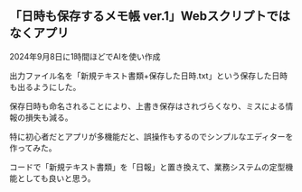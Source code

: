 ## 「日時も保存するメモ帳 ver.1」Webスクリプトではなくアプリ
2024年9月8日に1時間ほどでAIを使い作成  

出力ファイル名を「新規テキスト書類+保存した日時.txt」という保存した日時も出るようにした。  

保存日時も命名されることにより、上書き保存はされづらくなり、ミスによる情報の損失も減る。  

特に初心者だとアプリが多機能だと、誤操作もするのでシンプルなエディターを作ってみた。  

コードで「新規テキスト書類」を「日報」と置き換えて、業務システムの定型機能としても良いと思う。
